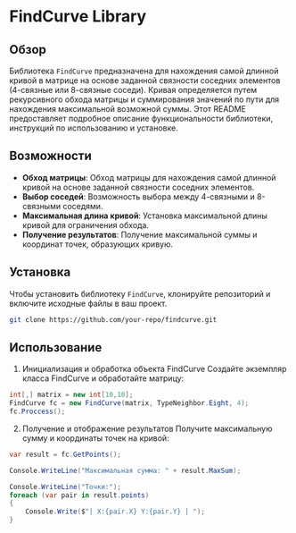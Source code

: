 # FindCurve Library

## Обзор

Библиотека `FindCurve` предназначена для нахождения самой длинной кривой в матрице на основе заданной связности соседних элементов (4-связные или 8-связные соседи). Кривая определяется путем рекурсивного обхода матрицы и суммирования значений по пути для нахождения максимальной возможной суммы. Этот README предоставляет подробное описание функциональности библиотеки, инструкций по использованию и установке.

## Возможности

- **Обход матрицы**: Обход матрицы для нахождения самой длинной кривой на основе заданной связности соседних элементов.
- **Выбор соседей**: Возможность выбора между 4-связными и 8-связными соседями.
- **Максимальная длина кривой**: Установка максимальной длины кривой для ограничения обхода.
- **Получение результатов**: Получение максимальной суммы и координат точек, образующих кривую.

## Установка

Чтобы установить библиотеку `FindCurve`, клонируйте репозиторий и включите исходные файлы в ваш проект.

```bash
git clone https://github.com/your-repo/findcurve.git
```

## Использование

1. Инициализация и обработка объекта FindCurve
Создайте экземпляр класса FindCurve и обработайте матрицу:

```csharp
int[,] matrix = new int[10,10];
FindCurve fc = new FindCurve(matrix, TypeNeighbor.Eight, 4);
fc.Proccess();
```

2. Получение и отображение результатов
Получите максимальную сумму и координаты точек на кривой:

```csharp
var result = fc.GetPoints();

Console.WriteLine("Максимальная сумма: " + result.MaxSum);

Console.WriteLine("Точки:");
foreach (var pair in result.points)
{
    Console.Write($"| X:{pair.X} Y:{pair.Y} | ");
}
```
